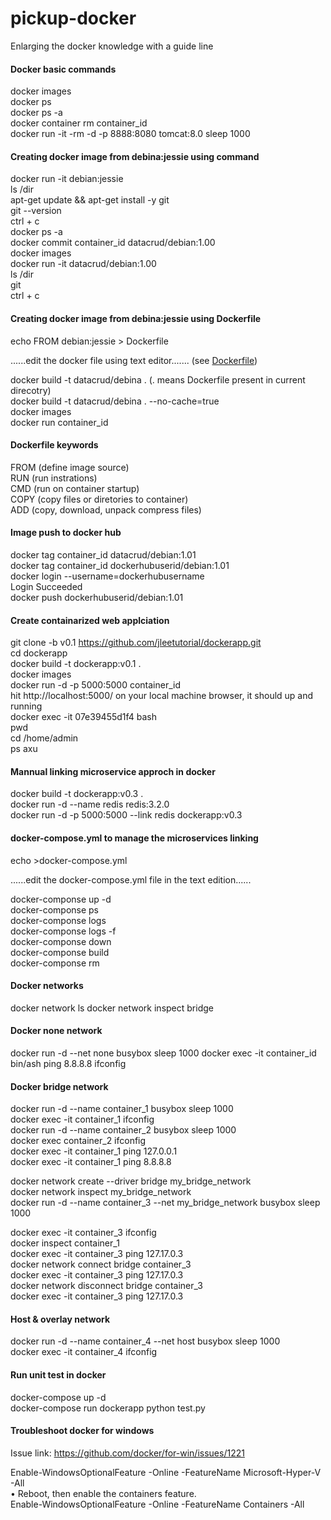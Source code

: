 # pickup-docker
Enlarging the docker knowledge with a guide line

#### Docker basic commands
docker images <br/>
docker ps <br/>
docker ps -a <br/>
docker container rm container_id <br/> 
docker run -it -rm -d -p 8888:8080 tomcat:8.0 sleep 1000

#### Creating docker image from debina:jessie using command
docker run -it debian:jessie <br/>
ls /dir <br/>
apt-get update && apt-get install -y git <br/>
git --version <br/>
ctrl + c <br/>
docker ps -a <br/>
docker commit container_id datacrud/debian:1.00 <br/>
docker images <br/>
docker run -it datacrud/debian:1.00 <br/>
ls /dir <br/>
git <br/>
ctrl + c <br/>

#### Creating docker image from debina:jessie using Dockerfile
echo FROM debian:jessie > Dockerfile <br/>

......edit the docker file using text editor....... (see <a href="https://github.com/sabbiryan/pickup-docker/blob/master/Dockerfile">Dockerfile</a>) <br/>

docker build -t datacrud/debina . (. means Dockerfile present in current direcotry) <br/>
docker build -t datacrud/debina . --no-cache=true <br/>
docker images <br/>
docker run container_id

#### Dockerfile keywords
FROM (define image source) <br/>
RUN (run instrations) <br/>
CMD (run on container startup) <br/>
COPY (copy files or diretories to container) <br/>
ADD (copy, download, unpack compress files)

#### Image push to docker hub
docker tag container_id datacrud/debian:1.01 <br/>
docker tag container_id dockerhubuserid/debian:1.01 <br/>
docker login --username=dockerhubusername <br/>
Login Succeeded <br/>
docker push dockerhubuserid/debian:1.01

#### Create containarized web applciation
git clone -b v0.1 https://github.com/jleetutorial/dockerapp.git <br/>
cd dockerapp <br/>
docker build -t dockerapp:v0.1 .<br/>
docker images <br/>
docker run -d -p 5000:5000 container_id <br/>
hit http://localhost:5000/ on your local machine browser, it should up and running <br/>
docker exec -it 07e39455d1f4 bash <br/>
pwd  <br/>
cd /home/admin  <br/>
ps axu  <br/>


#### Mannual linking microservice approch in docker
docker build -t dockerapp:v0.3 . <br/>
docker run -d --name redis redis:3.2.0  <br/>
docker run -d -p 5000:5000 --link redis  dockerapp:v0.3 <br/>

#### docker-compose.yml to manage the microservices linking
echo >docker-compose.yml <br/>

......edit the docker-compose.yml file in the text edition...... <br/>

docker-componse up -d<br/>
docker-componse ps<br/>
docker-componse logs<br/>
docker-componse logs -f<br/>
docker-componse down<br/>
docker-componse build<br/>
docker-componse rm <br/> 

#### Docker networks
docker network ls
docker network inspect bridge

#### Docker none network
docker run -d --net none busybox sleep 1000
docker exec -it container_id bin/ash
ping 8.8.8.8
ifconfig

#### Docker bridge network
docker run -d --name container_1 busybox sleep 1000 <br/> 
docker exec -it container_1 ifconfig <br/> 
docker run -d --name container_2 busybox sleep 1000 <br/> 
docker exec container_2 ifconfig <br/> 
docker exec -it container_1 ping 127.0.0.1 <br/> 
docker exec -it container_1 ping 8.8.8.8 <br/> 

docker network create --driver bridge my_bridge_network <br/> 
docker network inspect my_bridge_network <br/> 
docker run -d --name container_3 --net my_bridge_network busybox sleep 1000 <br/> 

docker exec -it container_3 ifconfig <br/> 
docker inspect container_1 <br/> 
docker exec -it container_3 ping 127.17.0.3 <br/> 
docker network connect bridge container_3 <br/> 
docker exec -it container_3 ping 127.17.0.3 <br/> 
docker network disconnect bridge container_3 <br/> 
docker exec -it container_3 ping 127.17.0.3 <br/> 

#### Host & overlay network
docker run -d --name container_4 --net host busybox sleep 1000 <br/> 
docker exec -it container_4 ifconfig <br/> 

#### Run unit test in docker
docker-compose up -d <br/> 
docker-compose run dockerapp python test.py <br/> 


#### Troubleshoot docker for windows

Issue link: https://github.com/docker/for-win/issues/1221 <br/>

Enable-WindowsOptionalFeature -Online -FeatureName Microsoft-Hyper-V -All <br/>
• Reboot, then enable the containers feature. <br/>
Enable-WindowsOptionalFeature -Online -FeatureName Containers -All <br/>

